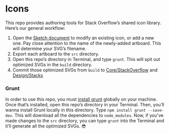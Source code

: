 # Icons
This repo provides authoring tools for Stack Overflow’s shared icon library. Here’s our general workflow:

1. Open the [Sketch document](https://gh.stackoverflow.com/Design/Icons/blob/master/icons.sketch) to modify an existing icon, or add a new one. Pay close attention to the name of the newly-added artboard. This will determine your SVG’s filename.
2. Export each artboard to the `src` directory.
3. Open this repo’s directory in Terminal, and type `grunt`. This will spit out optimized SVGs in the `build` directory.
4. Commit those optimized SVGs from `build` to [Core/StackOverflow](https://gh.stackoverflow.com/Core/StackOverflow) and [Design/Stacks](https://gh.stackoverflow.com/Design/stacks-ui)

### Grunt

In order to use this repo, you must [install grunt](https://gruntjs.com/getting-started) globally on your machine. Once that’s installed, open this repo’s directory in your Terminal. Then, you’ll wanna install Grunt locally in this directory. Type `npm install grunt --save-dev`. This will download all the dependencies to `node_modules`. Now, if you've made changes to the `src` directory, you can type `grunt` into the Terminal and it’ll generate all the optimized SVGs. 😎
